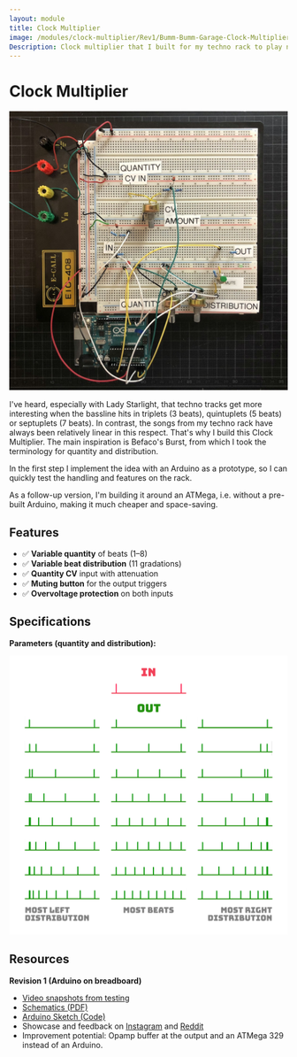```yaml
---
layout: module
title: Clock Multiplier
image: /modules/clock-multiplier/Rev1/Bumm-Bumm-Garage-Clock-Multiplier-Rev1-Breadboard.jpg
Description: Clock multiplier that I built for my techno rack to play non-linear accented triplets, quintuplets or septuplets.
---
```


# Clock Multiplier

![](Rev1/Bumm-Bumm-Garage-Clock-Multiplier-Rev1-Breadboard.jpg)

I've heard, especially with Lady Starlight, that techno tracks get more interesting when the bassline hits in triplets (3 beats), quintuplets (5 beats) or septuplets (7 beats). In contrast, the songs from my techno rack have always been relatively linear in this respect. That's why I build this Clock Multiplier. The main inspiration is Befaco's Burst, from which I took the terminology for quantity and distribution.

In the first step I implement the idea with an Arduino as a prototype, so I can quickly test the handling and features on the rack.

As a follow-up version, I'm building it around an ATMega, i.e. without a pre-built Arduino, making it much cheaper and space-saving.

## Features

* ✅ **Variable quantity** of beats (1–8)
* ✅ **Variable beat distribution** (11 gradations)
* ✅ **Quantity CV** input with attenuation
* ✅ **Muting button** for the output triggers
* ✅ **Overvoltage protection** on both inputs

## Specifications

**Parameters (quantity and distribution):**

![](Bumm-Bumm-Garage-Clock-Multiplier-Parameters.png)

## Resources

**Revision 1 (Arduino on breadboard)**

* [Video snapshots from testing](https://www.youtube.com/watch?v=SXv_L24jIZk)
* [Schematics (PDF)](Rev1/Bumm-Bumm-Garage-Clock-Multiplier-Rev1-Schematic.pdf)
* [Arduino Sketch (Code)](https://github.com/bummbummgarage/bummbummgarage.github.io/blob/main/modules/clock-multiplier/Rev1/clock-multiplier/clock-multiplier.ino)
* Showcase and feedback on [Instagram](https://www.instagram.com/p/CZ1NLhLM4i7/) and [Reddit](https://www.reddit.com/r/synthdiy/comments/spvbwu/clock_multiplier_with_variable_trigger/)
* Improvement potential: Opamp buffer at the output and an ATMega 329 instead of an Arduino.

<!--

## Testing / Use cases

* from 1khz to 9khz? -> https://www.reddit.com/r/synthdiy/comments/spvbwu/comment/hwhrxm8/?utm_source=share&utm_medium=web2x&context=3 und Rückmeldung geben.

  

## TODOs

* PCB und Panel setzen
  * Beschriftung, Logos etc.
  * Panel setzen
  * Übereinander legen
* ISP mit Stromversorgung möglich?
* Schematic auf Git sichern
* Kram bestellen
* Reverse Polarity Protection testen, Hardcore Test.
* Use Cases finden
  * Fünftel Bass line über einen Takt
* (Startup Sequence einbauen -> Morse Code)
* Lösen: LEDs leuchten, wenn kein Trigger IN kommt. Soll nicht.

### Features:

* Offene Schnittstelle am Modul, wenn man es hacken möchte für eigene Programme.
* Mute

### ATMega Standalone

* Build an Arduino:
  * https://www.instructables.com/Build-an-Arduino/
  * https://www.instructables.com/Build-Your-Own-Arduino/
  * https://duckduckgo.com/?q=build+an+arduino&ia=web
* Arduino Uno to ATmega328 - Shrinking your Arduino Projects: https://www.youtube.com/watch?v=Sww1mek5rHU

## Resources

* **Wolles How-To**  (https://wolles-elektronikkiste.de/atmega328p-standalone-betreiben#Anker3, shorted, and done with AVR Pocket Programmer and an ATMega328P-PU):
  * Choose "Tools > Board > Arduino Uno"
  * Choose "Tools > Programmer > USBtinyISP"
  * Click "Tools > Programmer > Burn Bootloader"
  * Upload sketch via "Sketch > Upload Using Programmer"
* **ATMega Digital and Analog Pins**: https://www.componentsinfo.com/atmega328p-pinout-configuration-datasheet/
* **Overvoltage Protection:**
  * https://forum.arduino.cc/t/12v-to-arduino-pin-zener-diode/529876/2#msg3759664

## Fragen

* Wie bekomme ich den ISP Programmer drauf (dann mit Strom oder ohne)?
  * ISP and power supply
* Welche Decoupling Caps für den ATMega mit dem uA7805?

-->
